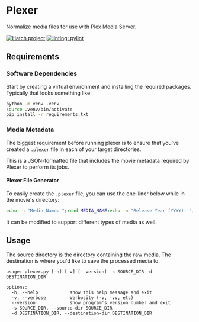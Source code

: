 # Plexer

Normalize media files for use with Plex Media Server.

[![Hatch project](https://img.shields.io/badge/%F0%9F%A5%9A-Hatch-4051b5.svg)](https://github.com/pypa/hatch)
[![linting: pylint](https://img.shields.io/badge/linting-pylint-yellowgreen)](https://github.com/pylint-dev/pylint)

## Requirements

### Software Dependencies

Start by creating a virtual environment and installing the required packages. Typically that looks something like:

```bash
python -m venv .venv
source .venv/bin/activate
pip install -r requirements.txt
```

### Media Metadata

The biggest requirement before running plexer is to ensure that you've created a `.plexer` file in each of your target directories.

This is a JSON-formatted file that includes the movie metadata required by Plexer to perform its jobs.

#### Plexer File Generator

To easily create the `.plexer` file, you can use the one-liner below while in the movie's directory:

```bash
echo -n "Media Name: ";read MEDIA_NAME;echo -n "Release Year (YYYY): ";read RELEASE_YEAR;echo "{\"name\": \"${MEDIA_NAME}\", \"release_year\": \"${RELEASE_YEAR}\"}" > .plexer
```

It can be modified to support different types of media as well.

## Usage

The source directory is the directory containing the raw media. The destination is where you'd like to save the processed media to.

```text
usage: plexer.py [-h] [-v] [--version] -s SOURCE_DIR -d DESTINATION_DIR

options:
  -h, --help            show this help message and exit
  -v, --verbose         Verbosity (-v, -vv, etc)
  --version             show program's version number and exit
  -s SOURCE_DIR, --source-dir SOURCE_DIR
  -d DESTINATION_DIR, --destination-dir DESTINATION_DIR
```
